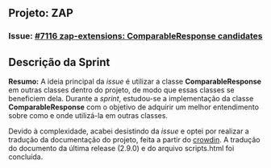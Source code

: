 ## Projeto: ZAP 

### Issue: [#7116 zap-extensions: ComparableResponse candidates](https://github.com/zaproxy/zaproxy/issues/7116)

## Descrição da Sprint

**Resumo:** A ideia principal da *issue* é utilizar a classe **ComparableResponse** em outras classes dentro do projeto, de modo que essas classes se beneficiem dela. Durante a *sprint*, estudou-se a implementação da classe **ComparableResponse** com o objetivo de adquirir um melhor entendimento sobre como e onde utilizá-la em outras classes.  

Devido à complexidade, acabei desistindo da *issue* e optei por realizar a tradução da documentação do projeto, feita a partir do [crowdin](https://crowdin.com/project/owasp-zap-help/pt-BR). A tradução do documento da última release (2.9.0) e do arquivo scripts.html foi concluída.
